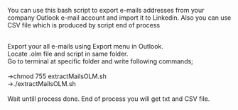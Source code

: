 You can use this bash script to export e-mails addresses from your company Outlook e-mail account and import it to Linkedin. Also you can use CSV file which is produced by script end of process
<br/>
<br/>

Export your all e-mails using Export menu in Outlook.<br/>
Locate .olm file and script in same folder.<br/>
Go to terminal at specific folder and write following commands;<br/>
<br/>
->chmod 755 extractMailsOLM.sh<br/>
->./extractMailsOLM.sh<br/>
<br/>
Wait untill process done. End of process you will get txt and CSV file.<br/>
